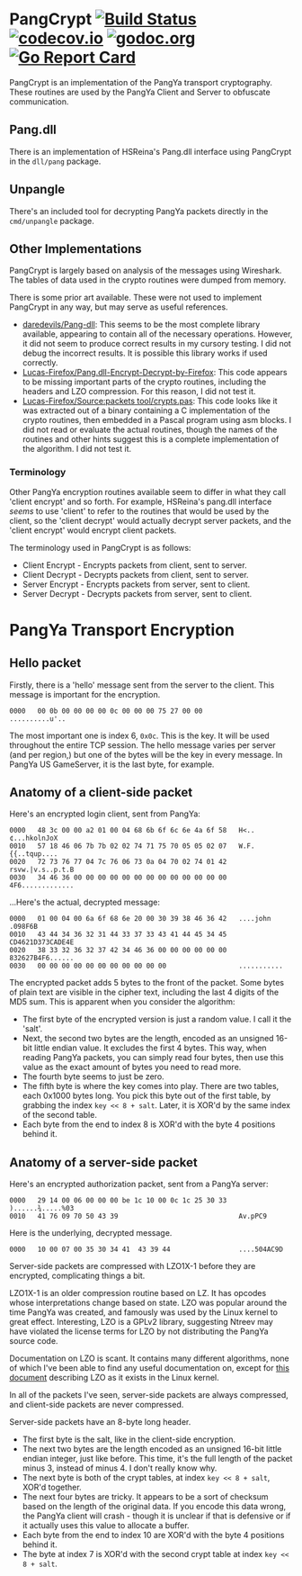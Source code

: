 # PangCrypt [![Build Status](https://travis-ci.org/pangbox/pangcrypt.svg)](https://travis-ci.org/pangbox/pangcrypt) [![codecov.io](https://codecov.io/github/pangbox/pangcrypt/coverage.svg?branch=master)](https://codecov.io/github/pangbox/pangcrypt?branch=master) [![godoc.org](https://img.shields.io/badge/godoc-reference-5272B4.svg?style=flat-square)](https://godoc.org/github.com/pangbox/pangcrypt) [![Go Report Card](https://goreportcard.com/badge/github.com/pangbox/pangcrypt)](https://goreportcard.com/report/github.com/pangbox/pangcrypt)

PangCrypt is an implementation of the PangYa transport cryptography. These routines are used by the PangYa Client and Server to obfuscate communication.

## Pang.dll
There is an implementation of HSReina's Pang.dll interface using PangCrypt in the `dll/pang` package.

## Unpangle
There's an included tool for decrypting PangYa packets directly in the `cmd/unpangle` package.

## Other Implementations

PangCrypt is largely based on analysis of the messages using Wireshark. The tables of data used in the crypto routines were dumped from memory.

There is some prior art available. These were not used to implement PangCrypt in any way, but may serve as useful references.

  * [daredevils/Pang-dll](https://github.com/davedevils/Pang-dll): This seems to be the most complete library available, appearing to contain all of the necessary operations. However, it did not seem to produce correct results in my cursory testing. I did not debug the incorrect results. It is possible this library works if used correctly.
  * [Lucas-Firefox/Pang.dll-Encrypt-Decrypt-by-Firefox](https://github.com/Lucas-Firefox/Pang.dll-Encrypt-Decrypt-by-Firefox): This code appears to be missing important parts of the crypto routines, including the headers and LZO compression. For this reason, I did not test it.
  * [Lucas-Firefox/Source:packets tool/crypts.pas](https://github.com/Lucas-Firefox/Source/blob/master/packets%20tool/crypts.pas): This code looks like it was extracted out of a binary containing a C implementation of the crypto routines, then embedded in a Pascal program using asm blocks. I did not read or evaluate the actual routines, though the names of the routines and other hints suggest this is a complete implementation of the algorithm. I did not test it.

### Terminology

Other PangYa encryption routines available seem to differ in what they call 'client encrypt' and so forth. For example, HSReina's pang.dll interface _seems_ to use 'client' to refer to the routines that would be used by the client, so the 'client decrypt' would actually decrypt server packets, and the 'client encrypt' would encrypt client packets.

The terminology used in PangCrypt is as follows:

  * Client Encrypt - Encrypts packets from client, sent to server.
  * Client Decrypt - Decrypts packets from client, sent to server.
  * Server Encrypt - Encrypts packets from server, sent to client.
  * Server Decrypt - Decrypts packets from server, sent to client.

# PangYa Transport Encryption

## Hello packet

Firstly, there is a 'hello' message sent from the server to the client. This message is important for the encryption.

```
0000   00 0b 00 00 00 00 0c 00 00 00 75 27 00 00         ..........u'..
```

The most important one is index 6, `0x0c`. This is the key. It will be used throughout the entire TCP session. The hello message varies per server (and per region,) but one of the bytes will be the key in every message. In PangYa US GameServer, it is the last byte, for example.

## Anatomy of a client-side packet

Here's an encrypted login client, sent from PangYa:

```
0000   48 3c 00 00 a2 01 00 04 68 6b 6f 6c 6e 4a 6f 58   H<..¢...hkolnJoX
0010   57 18 46 06 7b 7b 02 02 74 71 75 70 05 05 02 07   W.F.{{..tqup....
0020   72 73 76 77 04 7c 76 06 73 0a 04 70 02 74 01 42   rsvw.|v.s..p.t.B
0030   34 46 36 00 00 00 00 00 00 00 00 00 00 00 00 00   4F6.............
```

...Here's the actual, decrypted message:

```
0000   01 00 04 00 6a 6f 68 6e 20 00 30 39 38 46 36 42   ....john .098F6B
0010   43 44 34 36 32 31 44 33 37 33 43 41 44 45 34 45   CD4621D373CADE4E
0020   38 33 32 36 32 37 42 34 46 36 00 00 00 00 00 00   832627B4F6......
0030   00 00 00 00 00 00 00 00 00 00 00                  ...........
```

The encrypted packet adds 5 bytes to the front of the packet. Some bytes of plain text are visible in the cipher text, including the last 4 digits of the MD5 sum. This is apparent when you consider the algorithm:

  * The first byte of the encrypted version is just a random value. I call it the 'salt'.
  * Next, the second two bytes are the length, encoded as an unsigned 16-bit little endian value. It excludes the first 4 bytes. This way, when reading PangYa packets, you can simply read four bytes, then use this value as the exact amount of bytes you need to read more.
  * The fourth byte seems to just be zero.
  * The fifth byte is where the key comes into play. There are two tables, each 0x1000 bytes long. You pick this byte out of the first table, by grabbing the index `key << 8 + salt`. Later, it is XOR'd by the same index of the second table.
  * Each byte from the end to index 8 is XOR'd with the byte 4 positions behind it.

## Anatomy of a server-side packet

Here's an encrypted authorization packet, sent from a PangYa server:

```
0000   29 14 00 06 00 00 00 be 1c 10 00 0c 1c 25 30 33   )......¾.....%03
0010   41 76 09 70 50 43 39                              Av.pPC9
```

Here is the underlying, decrypted message.

```
0000   10 00 07 00 35 30 34 41  43 39 44                 ....504AC9D
```

Server-side packets are compressed with LZO1X-1 before they are encrypted, complicating things a bit.

LZO1X-1 is an older compression routine based on LZ. It has opcodes whose interpretations change based on state. LZO was popular around the time PangYa was created, and famously was used by the Linux kernel to great effect. Interesting, LZO is a GPLv2 library, suggesting Ntreev may have violated the license terms for LZO by not distributing the PangYa source code.

Documentation on LZO is scant. It contains many different algorithms, none of which I've been able to find any useful documentation on, except for [this document](http://www.infradead.org/~mchehab/kernel_docs/unsorted/lzo.html) describing LZO as it exists in the Linux kernel.

In all of the packets I've seen, server-side packets are always compressed, and client-side packets are never compressed.

Server-side packets have an 8-byte long header.

  * The first byte is the salt, like in the client-side encryption.
  * The next two bytes are the length encoded as an unsigned 16-bit little endian integer, just like before. This time, it's the full length of the packet minus 3, instead of minus 4. I don't really know why.
  * The next byte is both of the crypt tables, at index `key << 8 + salt`, XOR'd together.
  * The next four bytes are tricky. It appears to be a sort of checksum based on the length of the original data. If you encode this data wrong, the PangYa client will crash - though it is unclear if that is defensive or if it actually uses this value to allocate a buffer.
  * Each byte from the end to index 10 are XOR'd with the byte 4 positions behind it.
  * The byte at index 7 is XOR'd with the second crypt table at index `key << 8 + salt`.